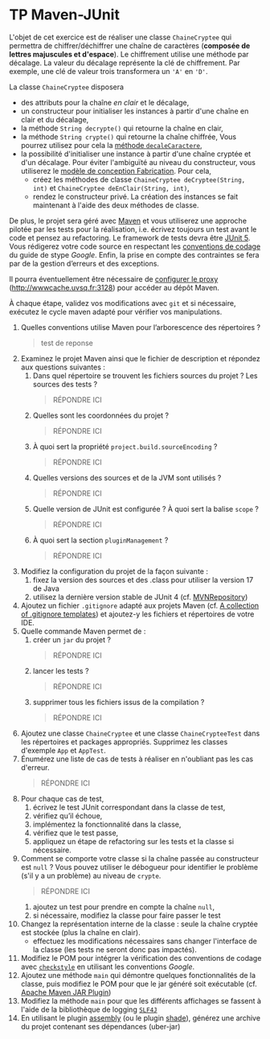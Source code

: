# TP Maven-JUnit
L'objet de cet exercice est de réaliser une classe `ChaineCryptee` qui permettra de chiffrer/déchiffrer une chaîne de caractères (**composée de lettres majuscules et d'espace**).
Le chiffrement utilise une méthode par décalage.
La valeur du décalage représente la clé de chiffrement.
Par exemple, une clé de valeur trois transformera un `'A'` en `'D'`.

La classe `ChaineCryptee` disposera
* des attributs pour la chaîne *en clair* et le décalage,
* un constructeur pour initialiser les instances à partir d'une chaîne en clair et du décalage,
* la méthode `String decrypte()` qui retourne la chaîne en clair,
* la méthode `String crypte()` qui retourne la chaîne chiffrée,
Vous pourrez utilisez pour cela la [méthode `decaleCaractere`](https://gist.github.com/hal91190/4f3a0941e652e82a5e1c572834d97827),
* la possibilité d'initialiser une instance à partir d'une chaîne cryptée et d'un décalage.
Pour éviter l'ambiguïté au niveau du constructeur, vous utiliserez le [modèle de conception Fabrication](http://fr.wikipedia.org/wiki/Fabrique_%28patron_de_conception%29#Autres_avantages_et_variantes).
Pour cela,
    * créez les méthodes de classe `ChaineCryptee deCryptee(String, int)` et `ChaineCryptee deEnClair(String, int)`,
    * rendez le constructeur privé.
La création des instances se fait maintenant à l'aide des deux méthodes de classe.

De plus, le projet sera géré avec [Maven](https://maven.apache.org/) et vous utiliserez une approche pilotée par les tests pour la réalisation, i.e. écrivez toujours un test avant le code et pensez au refactoring.
Le framework de tests devra être [JUnit 5](https://junit.org/junit5/).
Vous rédigerez votre code source en respectant les [conventions de codage](https://google.github.io/styleguide/javaguide.html) du guide de stype _Google_.
Enfin, la prise en compte des contraintes se fera par de la gestion d’erreurs et des exceptions.

Il pourra éventuellement être nécessaire de [configurer le proxy](http://maven.apache.org/guides/mini/guide-proxies.html) (http://wwwcache.uvsq.fr:3128) pour accéder au dépôt Maven.

À chaque étape, validez vos modifications avec `git` et si nécessaire, exécutez le cycle maven adapté pour vérifier vos manipulations.

1.  Quelles conventions utilise Maven pour l’arborescence des répertoires ?
    > test de reponse
1.  Examinez le projet Maven ainsi que le fichier de description et répondez aux questions suivantes :
    1.  Dans quel répertoire se trouvent les fichiers sources du projet ? Les sources des tests ?
        > RÉPONDRE ICI
    1. Quelles sont les coordonnées du projet ?
        > RÉPONDRE ICI
    1. À quoi sert la propriété `project.build.sourceEncoding` ?
        > RÉPONDRE ICI
    1. Quelles versions des sources et de la JVM sont utilisés ?
        > RÉPONDRE ICI
    1. Quelle version de JUnit est configurée ? À quoi sert la balise `scope` ?
        > RÉPONDRE ICI
    1. À quoi sert la section `pluginManagement` ?
        > RÉPONDRE ICI
1.  Modifiez la configuration du projet de la façon suivante :
    1.  fixez la version des sources et des .class pour utiliser la version 17 de Java
    1.  utilisez la dernière version stable de JUnit 4 (cf. [MVNRepository](https://mvnrepository.com/))
1.  Ajoutez un fichier `.gitignore` adapté aux projets Maven (cf. [A collection of .gitignore templates](https://github.com/github/gitignore)) et ajoutez-y les fichiers et répertoires de votre IDE.
1.  Quelle commande Maven permet de :
    1.  créer un `jar` du projet ?
        > RÉPONDRE ICI
    1. lancer les tests ?
        > RÉPONDRE ICI
    1. supprimer tous les fichiers issus de la compilation ?
        > RÉPONDRE ICI
1.  Ajoutez une classe `ChaineCryptee` et une classe `ChaineCrypteeTest` dans les répertoires et packages appropriés.
    Supprimez les classes d'exemple `App` et `AppTest`.
1.  Énumérez une liste de cas de tests à réaliser en n'oubliant pas les cas d'erreur.
    > RÉPONDRE ICI
1.  Pour chaque cas de test,
    1. écrivez le test JUnit correspondant dans la classe de test,
    1. vérifiez qu’il échoue,
    1. implémentez la fonctionnalité dans la classe,
    1. vérifiez que le test passe,
    1. appliquez un étape de refactoring sur les tests et la classe si nécessaire.
1.  Comment se comporte votre classe si la chaîne passée au constructeur est `null` ?
Vous pouvez utiliser le débogueur pour identifier le problème (s'il y a un problème) au niveau de `crypte`.
    > RÉPONDRE ICI
    1. ajoutez un test pour prendre en compte la chaîne `null`,
    1. si nécessaire, modifiez la classe pour faire passer le test
1. Changez la représentation interne de la classe : seule la chaîne cryptée est stockée (plus la chaîne en clair).
    * effectuez les modifications nécessaires sans changer l'interface de la classe (les tests ne seront donc pas impactés).
1.  Modifiez le POM pour intégrer la vérification des conventions de codage avec [`checkstyle`](http://maven.apache.org/plugins/maven-checkstyle-plugin/) en utilisant les conventions _Google_.
1.  Ajoutez une méthode `main` qui démontre quelques fonctionnalités de la classe, puis modifiez le POM pour que le jar généré soit exécutable (cf. [Apache Maven JAR Plugin](https://maven.apache.org/plugins/maven-jar-plugin/index.html))
1.  Modifiez la méthode `main` pour que les différents affichages se fassent à l'aide de la bibliothèque de logging [`SLF4J`](http://www.slf4j.org/)
1. En utilisant le plugin [assembly](https://maven.apache.org/plugins/maven-assembly-plugin/) (ou le plugin [shade](https://maven.apache.org/plugins/maven-shade-plugin/)), générez une archive du projet contenant ses dépendances (uber-jar)
